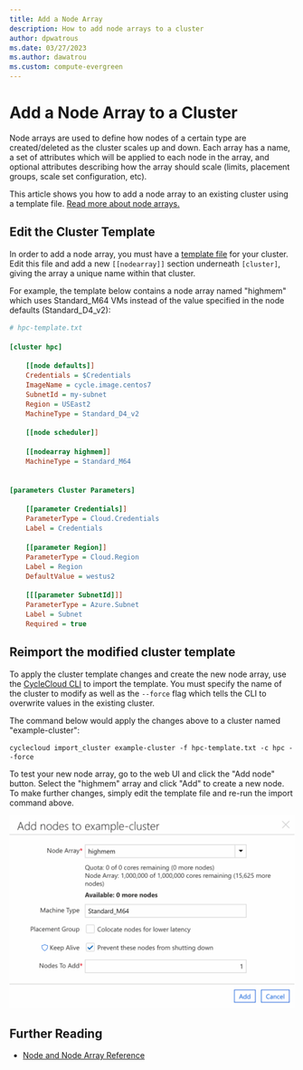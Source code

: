 ```yaml
---
title: Add a Node Array
description: How to add node arrays to a cluster
author: dpwatrous
ms.date: 03/27/2023
ms.author: dawatrou
ms.custom: compute-evergreen
---
```


# Add a Node Array to a Cluster

Node arrays are used to define how nodes of a certain type are created/deleted as the cluster scales up and down. Each array has a name, a set of attributes which will be applied to each node in the array, and optional attributes describing how the array should scale (limits, placement groups, scale set configuration, etc).

This article shows you how to add a node array to an existing cluster using a template file. [Read more about node arrays.](../concepts/clusters.md#nodes-and-node-arrays)

## Edit the Cluster Template

In order to add a node array, you must have a [template file](~/how-to/cluster-templates.md) for your cluster. Edit this file and add a new `[[nodearray]]` section underneath `[cluster]`, giving the array a unique name within that cluster.

For example, the template below contains a node array named "highmem" which uses Standard_M64 VMs instead of the value specified in the node defaults (Standard_D4_v2):

```ini
# hpc-template.txt

[cluster hpc]

    [[node defaults]]
    Credentials = $Credentials
    ImageName = cycle.image.centos7
    SubnetId = my-subnet
    Region = USEast2
    MachineType = Standard_D4_v2

    [[node scheduler]]

    [[nodearray highmem]]
    MachineType = Standard_M64


[parameters Cluster Parameters]

    [[parameter Credentials]]
    ParameterType = Cloud.Credentials
    Label = Credentials

    [[parameter Region]]
    ParameterType = Cloud.Region
    Label = Region
    DefaultValue = westus2

    [[[parameter SubnetId]]]
    ParameterType = Azure.Subnet
    Label = Subnet
    Required = true
```

## Reimport the modified cluster template

To apply the cluster template changes and create the new node array, use the [CycleCloud CLI](../cli.md) to import the template. You must specify the name of the cluster to modify as well as the `--force` flag which tells the CLI to overwrite values in the existing cluster.

The command below would apply the changes above to a cluster named "example-cluster":

```CycleCloud CLI
cyclecloud import_cluster example-cluster -f hpc-template.txt -c hpc --force
```

To test your new node array, go to the web UI and click the "Add node" button. Select the "highmem" array and click "Add" to create a new node. To make further changes, simply edit the template file and re-run the import command above.

![Add Array Node](../images/node-add-from-array.png)

## Further Reading

* [Node and Node Array Reference](../cluster-references/node-nodearray-reference.md)
